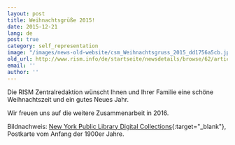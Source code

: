 ```yaml
---
layout: post
title: Weihnachtsgrüße 2015!
date: 2015-12-21
lang: de
post: true
category: self_representation
image: "/images/news-old-website/csm_Weihnachtsgruss_2015_dd1756a5cb.jpg"
old_url: http://www.rism.info/de/startseite/newsdetails/browse/62/article/64/happy-holidays-2015.html
email: ''
author: ''
---
```


Die RISM Zentralredaktion wünscht Ihnen und Ihrer Familie eine schöne Weihnachtszeit und ein gutes Neues Jahr.


Wir freuen uns auf die weitere Zusammenarbeit in 2016.

Bildnachweis: [New York Public Library Digital Collections](http://digitalcollections.nypl.org/items/510d47e3-6996-a3d9-e040-e00a18064a99){:target="_blank"}, Postkarte vom Anfang der 1900er Jahre.

